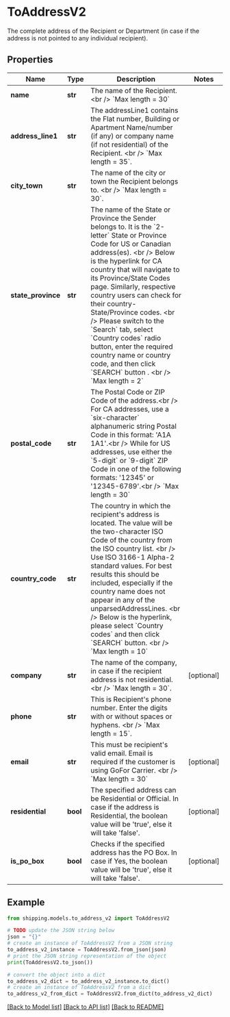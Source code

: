 # ToAddressV2

The complete address of the Recipient or Department (in case if the address is not pointed to any individual recipient).

## Properties

Name | Type | Description | Notes
------------ | ------------- | ------------- | -------------
**name** | **str** | The name of the Recipient. &lt;br /&gt; &#x60;Max length &#x3D; 30&#x60; | 
**address_line1** | **str** | The addressLine1 contains the Flat number, Building or Apartment Name/number (if any) or company name (if not residential) of the Recipient. &lt;br /&gt; &#x60;Max length &#x3D; 35&#x60;. | 
**city_town** | **str** | The name of the city or town the Recipient belongs to. &lt;br /&gt; &#x60;Max length &#x3D; 30&#x60;. | 
**state_province** | **str** | The name of the State or Province the Sender belongs to. It is the &#x60;2-letter&#x60; State or Province Code for US or Canadian address(es). &lt;br /&gt; Below is the hyperlink for CA country that will navigate to its Province/State Codes page. Similarly, respective country users can check for their country- State/Province codes. &lt;br /&gt; Please switch to the &#x60;Search&#x60; tab, select &#x60;Country codes&#x60; radio button, enter the required country name or country code, and then click &#x60;SEARCH&#x60; button . &lt;br /&gt; &#x60;Max length &#x3D; 2&#x60; | 
**postal_code** | **str** | The Postal Code or ZIP Code of the address.&lt;br /&gt; For CA addresses, use a &#x60;six-character&#x60; alphanumeric string Postal Code in this format: &#39;A1A 1A1&#39;.&lt;br /&gt; While for US addresses, use either the &#x60;5-digit&#x60; or &#x60;9-digit&#x60; ZIP Code in one of the following formats: &#39;12345&#39; or &#39;12345-6789&#39;.&lt;br /&gt; &#x60;Max length &#x3D; 30&#x60; | 
**country_code** | **str** | The country in which the recipient&#39;s address is located. The value will be the two-character ISO Code of the country from the ISO country list. &lt;br /&gt; Use ISO 3166-1 Alpha-2 standard values. For best results this should be included, especially if the country name does not appear in any of the unparsedAddressLines. &lt;br /&gt; Below is the hyperlink, please select &#x60;Country codes&#x60; and then click &#x60;SEARCH&#x60; button. &lt;br /&gt; &#x60;Max length &#x3D; 10&#x60; | 
**company** | **str** | The name of the company, in case if the recipient address is not residential. &lt;br /&gt; &#x60;Max length &#x3D; 30&#x60;. | [optional] 
**phone** | **str** | This is Recipient&#39;s phone number. Enter the digits with or without spaces or hyphens. &lt;br /&gt; &#x60;Max length &#x3D; 15&#x60;. | 
**email** | **str** | This must be recipient&#39;s valid email. Email is required if the customer is using GoFor Carrier. &lt;br /&gt; &#x60;Max length &#x3D; 30&#x60;  | [optional] 
**residential** | **bool** | The specified address can be Residential or Official. In case if the address is Residential, the boolean value will be &#39;true&#39;, else it will take &#39;false&#39;. | [optional] 
**is_po_box** | **bool** | Checks if the specified address has the PO Box. In case if Yes, the boolean value will be &#39;true&#39;, else it will take &#39;false&#39;. | [optional] 

## Example

```python
from shipping.models.to_address_v2 import ToAddressV2

# TODO update the JSON string below
json = "{}"
# create an instance of ToAddressV2 from a JSON string
to_address_v2_instance = ToAddressV2.from_json(json)
# print the JSON string representation of the object
print(ToAddressV2.to_json())

# convert the object into a dict
to_address_v2_dict = to_address_v2_instance.to_dict()
# create an instance of ToAddressV2 from a dict
to_address_v2_from_dict = ToAddressV2.from_dict(to_address_v2_dict)
```
[[Back to Model list]](../README.md#documentation-for-models) [[Back to API list]](../README.md#documentation-for-api-endpoints) [[Back to README]](../README.md)


